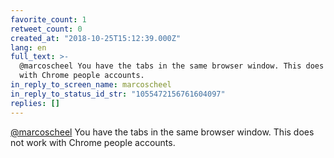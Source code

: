 ```yaml
---
favorite_count: 1
retweet_count: 0
created_at: "2018-10-25T15:12:39.000Z"
lang: en
full_text: >-
  @marcoscheel You have the tabs in the same browser window. This does not work
  with Chrome people accounts.
in_reply_to_screen_name: marcoscheel
in_reply_to_status_id_str: "1055472156761604097"
replies: []
---
```


[@marcoscheel](https://twitter.com/marcoscheel) You have the tabs in the same
browser window. This does not work with Chrome people accounts.
